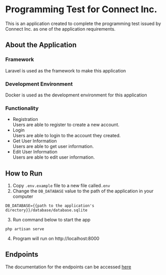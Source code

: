 # Programming Test for Connect Inc.
This is an application created to complete the programming test issued by Connect Inc. as one of the application requirements.

## About the Application
### Framework
Laravel is used as the framework to make this application
### Development Environment
Docker is used as the development environment for this application
### Functionality
- Registration  
    Users are able to register to create a new account.
- Login  
    Users are able to login to the account they created.
- Get User Information  
    Users are able to get user information.
- Edit User Information  
    Users are able to edit user information.

## How to Run
1. Copy `.env.example` file to a new file called`.env`
2. Change the `DB_DATABASE` value to the path of the application in your computer
```
DB_DATABASE={{path to the application's directory}}/database/database.sqlite
```
3. Run command below to start the app
```terminal
php artisan serve
```
4. Program will run on http://localhost:8000

## Endpoints
The documentation for the endpoints can be accessed [here](https://documenter.getpostman.com/view/15711746/UVyn3K5a)

